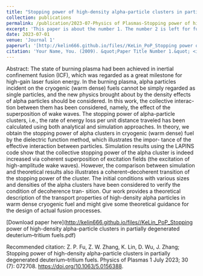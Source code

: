 ```yaml
---
title: "Stopping power of high-density alpha-particle clusters in partially degenerated deuterium–tritium fuels"
collection: publications
permalink: /publication/2023-07-Physics of Plasmas-Stopping power of high-density alpha-particle clusters in partially degenerated deuterium–tritium fuels
excerpt: 'This paper is about the number 1. The number 2 is left for future work.'
date: 2023-07-01
venue: 'Journal 1'
paperurl: '[http://kelin666.github.io/files//KeLin_PoP_Stopping power of high-density alpha-particle clusters in partially degenerated deuterium–tritium fuels.pdf](https://pubs.aip.org/aip/pop/article-abstract/30/7/072708/2902177/Stopping-power-of-high-density-alpha-particle?redirectedFrom=PDF)'
citation: 'Your Name, You. (2009). &quot;Paper Title Number 1.&quot; <i>Journal 1</i>. 1(1).'
---
```

Abstract: The state of burning plasma had been achieved in inertial confinement fusion (ICF), which was regarded as a great milestone for high-gain laser fusion energy. In the burning plasma, alpha particles incident on the cryogenic (warm dense) fuels cannot be simply regarded as single particles, and the new physics brought about by the density effects of alpha particles should be considered. In this work, the collective interac- tion between them has been considered, namely, the effect of the superposition of wake waves. The stopping power of alpha-particle clusters, i.e., the rate of energy loss per unit distance traveled has been calculated using both analytical and simulation approaches. In theory, we obtain the stopping power of alpha clusters in cryogenic (warm dense) fuel by the dielectric function method, which illustrates the impor- tance of the effective interaction between particles. Simulation results using the LAPINS code show that the collective stopping power of the alpha cluster is indeed increased via coherent superposition of excitation fields (the excitation of high-amplitude wake waves). However, the comparison between simulation and theoretical results also illustrates a coherent–decoherent transition of the stopping power of the cluster. The initial conditions with various sizes and densities of the alpha clusters have been considered to verify the condition of decoherence tran- sition. Our work provides a theoretical description of the transport properties of high-density alpha particles in warm dense cryogenic fuel and might give some theoretical guidance for the design of actual fusion processes.

[Download paper here](http://kelin666.github.io/files//KeLin_PoP_Stopping power of high-density alpha-particle clusters in partially degenerated deuterium–tritium fuels.pdf)

Recommended citation: Z. P. Fu, Z. W. Zhang, K. Lin, D. Wu, J. Zhang; Stopping power of high-density alpha-particle clusters in partially degenerated deuterium–tritium fuels. Physics of Plasmas 1 July 2023; 30 (7): 072708. https://doi.org/10.1063/5.0156388.

